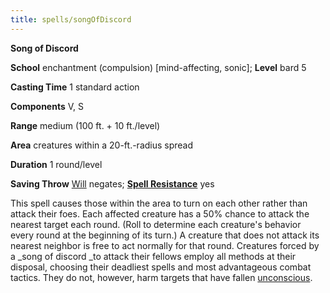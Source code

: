 ```yaml
---
title: spells/songOfDiscord
---
```

 **Song of Discord**

**School** enchantment (compulsion) [mind-affecting, sonic]; **Level** bard 5

**Casting Time** 1 standard action

**Components** V, S

**Range** medium (100 ft. + 10 ft./level)

**Area** creatures within a 20-ft.-radius spread

**Duration** 1 round/level

**Saving Throw** [Will](../combat.md#_will) negates; **[Spell Resistance](../glossary.md#_spell-resistance)** yes

This spell causes those within the area to turn on each other rather than attack their foes. Each affected creature has a 50% chance to attack the nearest target each round. (Roll to determine each creature's behavior every round at the beginning of its turn.) A creature that does not attack its nearest neighbor is free to act normally for that round. Creatures forced by a _song of discord _to attack their fellows employ all methods at their disposal, choosing their deadliest spells and most advantageous combat tactics. They do not, however, harm targets that have fallen [unconscious](../glossary.md#_unconscious).

